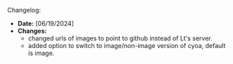 Changelog:

- **Date:** [06/19/2024]
- **Changes:**
  - changed urls of images to point to github instead of Lt's server.
  - added option to switch to image/non-image version of cyoa, default is image.
